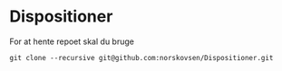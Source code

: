 # Dispositioner
For at hente repoet skal du bruge
```
git clone --recursive git@github.com:norskovsen/Dispositioner.git
```
